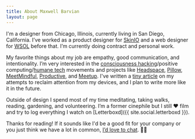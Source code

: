 ```yaml
---
title: About Maxwell Barvian
layout: page
---
```


I'm a designer from Chicago, Illinois, currently living in San Diego, California. I’ve worked as a product designer for [SkinIO](http://skinio.com) and a web designer for [WSOL](http://wsol.com) before that. I’m currently doing contract and personal work.

My favorite things about my job are empathy, good communication, and intentionality. I’m very interested in the [consciousness hacking](http://www.cohack.life)/positive computing/[humane tech](http://humanetech.com) movements and projects like [Headspace](http://headspace.com), [Pillow](http://pillow.io), [MeetMindful](https://www.meetmindful.com), [Productive](http://productiveapp.io), and [Meetup](https://www.meetup.com). I've written a [tiny article](https://medium.com/@barvian/how-to-configure-your-smartphone-so-it-doesnt-run-your-life-87bfa64c06e3) on my attempts to reclaim attention from my devices, and I plan to write more like it in the future.

Outside of design I spend most of my time meditating, taking walks, reading, gardening, and volunteering. I’m a former cinephile but I still ❤️ film and try to log everything I watch on [Letterboxd]({{ site.social.letterboxd }}).

Thanks for reading! If it sounds like I'd be a good fit for your company or you just think we have a lot in common, [I’d love to chat](mailto:{{site.email}}). ✌🏻
